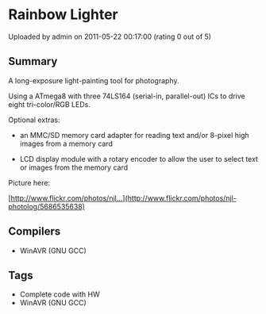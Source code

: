 # Rainbow Lighter

Uploaded by admin on 2011-05-22 00:17:00 (rating 0 out of 5)

## Summary

A long-exposure light-painting tool for photography.  

Using a ATmega8 with three 74LS164 (serial-in, parallel-out) ICs to drive eight tri-color/RGB LEDs.


Optional extras:  

- an MMC/SD memory card adapter for reading text and/or 8-pixel high images from a memory card  

- LCD display module with a rotary encoder to allow the user to select text or images from the memory card


Picture here:  

[http://www.flickr.com/photos/njl...](http://www.flickr.com/photos/njl-photolog/5686535638)

## Compilers

- WinAVR (GNU GCC)

## Tags

- Complete code with HW
- WinAVR (GNU GCC)
